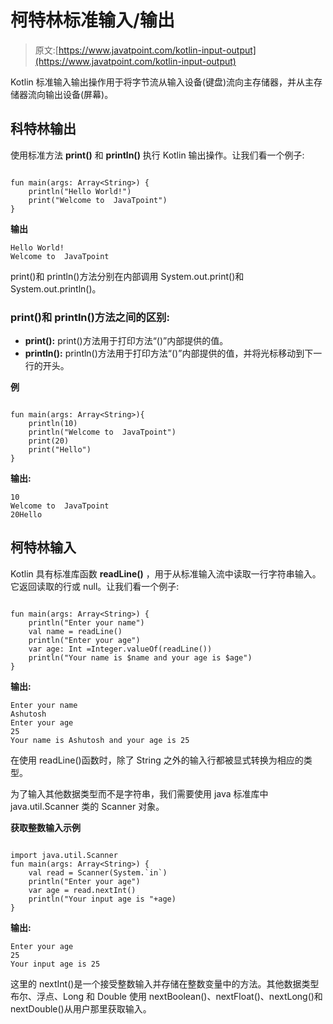 # 柯特林标准输入/输出

> 原文:[https://www.javatpoint.com/kotlin-input-output](https://www.javatpoint.com/kotlin-input-output)

Kotlin 标准输入输出操作用于将字节流从输入设备(键盘)流向主存储器，并从主存储器流向输出设备(屏幕)。

## 科特林输出

使用标准方法 **print()** 和 **println()** 执行 Kotlin 输出操作。让我们看一个例子:

```

fun main(args: Array<String>) {
    println("Hello World!")
    print("Welcome to  JavaTpoint")
}

```

**输出**

```
Hello World!
Welcome to  JavaTpoint

```

print()和 println()方法分别在内部调用 System.out.print()和 System.out.println()。

### print()和 println()方法之间的区别:

*   **print():** print()方法用于打印方法“()”内部提供的值。
*   **println():** println()方法用于打印方法“()”内部提供的值，并将光标移动到下一行的开头。

**例**

```

fun main(args: Array<String>){
    println(10)
    println("Welcome to  JavaTpoint")
    print(20)
    print("Hello")
}

```

**输出:**

```
10
Welcome to  JavaTpoint
20Hello

```

## 柯特林输入

Kotlin 具有标准库函数 **readLine()** ，用于从标准输入流中读取一行字符串输入。它返回读取的行或 null。让我们看一个例子:

```

fun main(args: Array<String>) {
    println("Enter your name")
    val name = readLine()
    println("Enter your age")
    var age: Int =Integer.valueOf(readLine())
    println("Your name is $name and your age is $age")
}

```

**输出:**

```
Enter your name
Ashutosh
Enter your age
25
Your name is Ashutosh and your age is 25

```

在使用 readLine()函数时，除了 String 之外的输入行都被显式转换为相应的类型。

为了输入其他数据类型而不是字符串，我们需要使用 java 标准库中 java.util.Scanner 类的 Scanner 对象。

**获取整数输入示例**

```

import java.util.Scanner
fun main(args: Array<String>) {
    val read = Scanner(System.`in`)
    println("Enter your age")
    var age = read.nextInt()
    println("Your input age is "+age)
}

```

**输出:**

```
Enter your age
25
Your input age is 25

```

这里的 nextInt()是一个接受整数输入并存储在整数变量中的方法。其他数据类型布尔、浮点、Long 和 Double 使用 nextBoolean()、nextFloat()、nextLong()和 nextDouble()从用户那里获取输入。